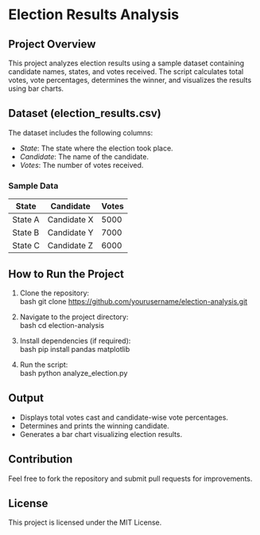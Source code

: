 # Election Results Analysis

## Project Overview
This project analyzes election results using a sample dataset containing candidate names, states, and votes received. The script calculates total votes, vote percentages, determines the winner, and visualizes the results using bar charts.

## Dataset (election_results.csv)
The dataset includes the following columns:
- *State*: The state where the election took place.
- *Candidate*: The name of the candidate.
- *Votes*: The number of votes received.

### Sample Data
| State   | Candidate   | Votes |
|---------|------------|--------|
| State A | Candidate X | 5000   |
| State B | Candidate Y | 7000   |
| State C | Candidate Z | 6000   |

## How to Run the Project
1. Clone the repository:  
   bash
   git clone https://github.com/yourusername/election-analysis.git
   
2. Navigate to the project directory:  
   bash
   cd election-analysis
   
3. Install dependencies (if required):  
   bash
   pip install pandas matplotlib
   
4. Run the script:  
   bash
   python analyze_election.py
   

## Output
- Displays total votes cast and candidate-wise vote percentages.
- Determines and prints the winning candidate.
- Generates a bar chart visualizing election results.

## Contribution
Feel free to fork the repository and submit pull requests for improvements.

## License
This project is licensed under the MIT License.
